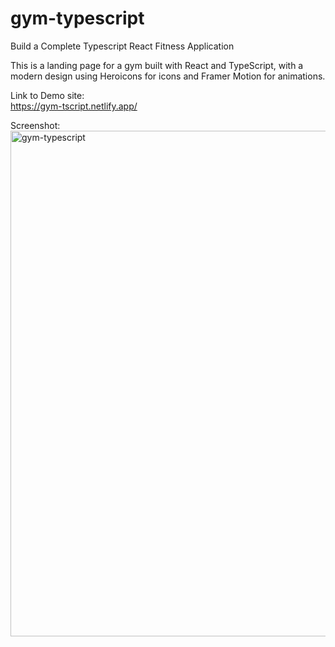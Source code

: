 # gym-typescript

Build a Complete Typescript React Fitness Application<br>

This is a landing page for a gym built with React and TypeScript, with a modern design using Heroicons for icons and Framer Motion for animations. <br>

Link to Demo site:<br>
https://gym-tscript.netlify.app/

Screenshot:<br>
<img width="809" alt="gym-typescript" src="https://github.com/NP558565/my-projects-portfolio/assets/76566329/1f2fdefa-39de-41d4-89b7-d7027ac7a8b0">

